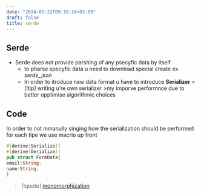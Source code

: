 ```yaml
---
date: "2024-07-22T09:10:24+02:00"
draft: false
title: serde
---
```


## Serde

-   Serde does not provide parshing of any psecyfic data by itself
    -   to pharse specyfic data u need to download special create ex.
        *serde_json*
    -   In order to itroduce new data format u have to introduce
        **Serializer** >\[!tip\] writing u’re own serializer >my imporve
        performnce due to better opptimise algorithmic choices

## Code

In order to not mmanully singing how the serialization should be
performed for each tipe we use macrio up front

``` rust
#[derive(Serialize)]
#[derive(Derialize)]
pub struct FormData{
email:String,
name:String,
}
```

> \[!quote\]
> [monomorphization](/Notes/posts/compilation_porcess/monomorphization)
